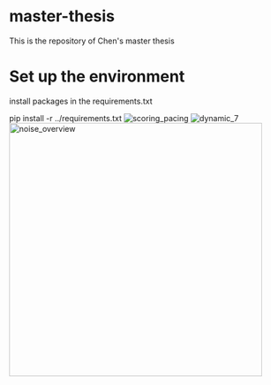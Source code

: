 # master-thesis
This is the repository of Chen's master thesis

# Set up the environment
install packages in the requirements.txt

pip install -r ../requirements.txt
![scoring_pacing](https://user-images.githubusercontent.com/56640848/133944410-057b097e-50e9-4c0c-9ddc-d1eeb4195695.png)
![dynamic_7](https://user-images.githubusercontent.com/56640848/133944418-218dd982-6401-4e75-aedf-29f911ee56e0.png)
<img width="458" alt="noise_overview" src="https://user-images.githubusercontent.com/56640848/133944495-5208470d-1231-4ede-8c97-66b8ec69b8a1.png">
